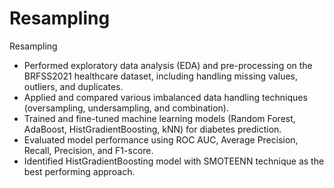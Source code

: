 # Resampling
Resampling

- Performed exploratory data analysis (EDA) and pre-processing on the BRFSS2021 healthcare dataset, including handling missing values, outliers, and duplicates.
- Applied and compared various imbalanced data handling techniques (oversampling, undersampling, and combination).
- Trained and fine-tuned machine learning models (Random Forest, AdaBoost, HistGradientBoosting, kNN) for diabetes prediction.
- Evaluated model performance using ROC AUC, Average Precision, Recall, Precision, and F1-score.
- Identified HistGradientBoosting model with SMOTEENN technique as the best performing approach.
